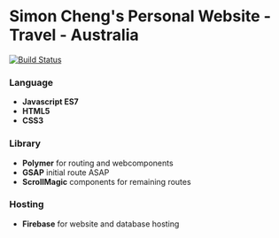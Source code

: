 # Simon Cheng's Personal Website - Travel - Australia

[![Build Status](https://travis-ci.org/PolymerElements/polymer-starter-kit.svg?branch=master)](https://travis-ci.org/PolymerElements/polymer-starter-kit)

### Language

* **Javascript ES7**
* **HTML5**
* **CSS3**

### Library

* **Polymer** for routing and webcomponents
* **GSAP** initial route ASAP
* **ScrollMagic** components for remaining routes

### Hosting

* **Firebase** for website and database hosting
